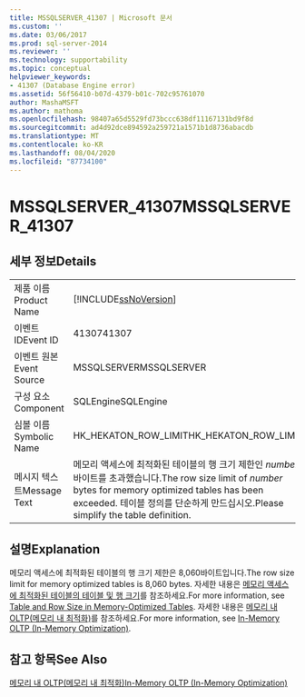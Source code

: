 ```yaml
---
title: MSSQLSERVER_41307 | Microsoft 문서
ms.custom: ''
ms.date: 03/06/2017
ms.prod: sql-server-2014
ms.reviewer: ''
ms.technology: supportability
ms.topic: conceptual
helpviewer_keywords:
- 41307 (Database Engine error)
ms.assetid: 56f56410-b07d-4379-b01c-702c95761070
author: MashaMSFT
ms.author: mathoma
ms.openlocfilehash: 98407a65d5529fd73bccc638df11167131bd9f8d
ms.sourcegitcommit: ad4d92dce894592a259721a1571b1d8736abacdb
ms.translationtype: MT
ms.contentlocale: ko-KR
ms.lasthandoff: 08/04/2020
ms.locfileid: "87734100"
---
```

# <a name="mssqlserver_41307"></a><span data-ttu-id="1f6b1-102">MSSQLSERVER_41307</span><span class="sxs-lookup"><span data-stu-id="1f6b1-102">MSSQLSERVER_41307</span></span>
    
## <a name="details"></a><span data-ttu-id="1f6b1-103">세부 정보</span><span class="sxs-lookup"><span data-stu-id="1f6b1-103">Details</span></span>  
  
|||  
|-|-|  
|<span data-ttu-id="1f6b1-104">제품 이름</span><span class="sxs-lookup"><span data-stu-id="1f6b1-104">Product Name</span></span>|[!INCLUDE[ssNoVersion](../../includes/ssnoversion-md.md)]|  
|<span data-ttu-id="1f6b1-105">이벤트 ID</span><span class="sxs-lookup"><span data-stu-id="1f6b1-105">Event ID</span></span>|<span data-ttu-id="1f6b1-106">41307</span><span class="sxs-lookup"><span data-stu-id="1f6b1-106">41307</span></span>|  
|<span data-ttu-id="1f6b1-107">이벤트 원본</span><span class="sxs-lookup"><span data-stu-id="1f6b1-107">Event Source</span></span>|<span data-ttu-id="1f6b1-108">MSSQLSERVER</span><span class="sxs-lookup"><span data-stu-id="1f6b1-108">MSSQLSERVER</span></span>|  
|<span data-ttu-id="1f6b1-109">구성 요소</span><span class="sxs-lookup"><span data-stu-id="1f6b1-109">Component</span></span>|<span data-ttu-id="1f6b1-110">SQLEngine</span><span class="sxs-lookup"><span data-stu-id="1f6b1-110">SQLEngine</span></span>|  
|<span data-ttu-id="1f6b1-111">심볼 이름</span><span class="sxs-lookup"><span data-stu-id="1f6b1-111">Symbolic Name</span></span>|<span data-ttu-id="1f6b1-112">HK_HEKATON_ROW_LIMIT</span><span class="sxs-lookup"><span data-stu-id="1f6b1-112">HK_HEKATON_ROW_LIMIT</span></span>|  
|<span data-ttu-id="1f6b1-113">메시지 텍스트</span><span class="sxs-lookup"><span data-stu-id="1f6b1-113">Message Text</span></span>|<span data-ttu-id="1f6b1-114">메모리 액세스에 최적화된 테이블의 행 크기 제한인 *number*바이트를 초과했습니다.</span><span class="sxs-lookup"><span data-stu-id="1f6b1-114">The row size limit of *number* bytes for memory optimized tables has been exceeded.</span></span> <span data-ttu-id="1f6b1-115">테이블 정의를 단순하게 만드십시오.</span><span class="sxs-lookup"><span data-stu-id="1f6b1-115">Please simplify the table definition.</span></span>|  
  
## <a name="explanation"></a><span data-ttu-id="1f6b1-116">설명</span><span class="sxs-lookup"><span data-stu-id="1f6b1-116">Explanation</span></span>  
 <span data-ttu-id="1f6b1-117">메모리 액세스에 최적화된 테이블의 행 크기 제한은 8,060바이트입니다.</span><span class="sxs-lookup"><span data-stu-id="1f6b1-117">The row size limit for memory optimized tables is 8,060 bytes.</span></span> <span data-ttu-id="1f6b1-118">자세한 내용은 [메모리 액세스에 최적화된 테이블의 테이블 및 행 크기](../in-memory-oltp/memory-optimized-tables.md)를 참조하세요.</span><span class="sxs-lookup"><span data-stu-id="1f6b1-118">For more information, see [Table and Row Size in Memory-Optimized Tables](../in-memory-oltp/memory-optimized-tables.md).</span></span> <span data-ttu-id="1f6b1-119">자세한 내용은 [메모리 내 OLTP&#40;메모리 내 최적화&#41;](../in-memory-oltp/in-memory-oltp-in-memory-optimization.md)를 참조하세요.</span><span class="sxs-lookup"><span data-stu-id="1f6b1-119">For more information, see [In-Memory OLTP &#40;In-Memory Optimization&#41;](../in-memory-oltp/in-memory-oltp-in-memory-optimization.md).</span></span>  
  
## <a name="see-also"></a><span data-ttu-id="1f6b1-120">참고 항목</span><span class="sxs-lookup"><span data-stu-id="1f6b1-120">See Also</span></span>  
 [<span data-ttu-id="1f6b1-121">메모리 내 OLTP&#40;메모리 내 최적화&#41;</span><span class="sxs-lookup"><span data-stu-id="1f6b1-121">In-Memory OLTP &#40;In-Memory Optimization&#41;</span></span>](../in-memory-oltp/in-memory-oltp-in-memory-optimization.md)  
  
  
